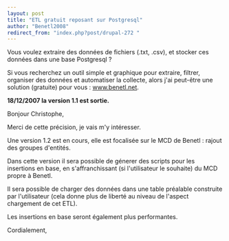 ```yaml
---
layout: post
title: "ETL gratuit reposant sur Postgresql"
author: "Benetl2008"
redirect_from: "index.php?post/drupal-272 "
---
```




Vous voulez extraire des données de fichiers (.txt, .csv), et stocker ces données dans une base Postgresql ?

Si vous recherchez un outil simple et graphique pour extraire, filtrer, organiser des données et automatiser la collecte, alors j'ai peut-être une solution (gratuite) pour vous : www.benetl.net.

<strong>18/12/2007 la version 1.1 est sortie.</strong>

Bonjour Christophe,

Merci de cette précision, je vais m'y intéresser.

Une version 1.2 est en cours, elle est focalisée sur le MCD de Benetl : rajout des groupes d'entités.

Dans cette version il sera possible de génerer des scripts pour les insertions en base, en s'affranchissant (si l'utilisateur le souhaite) du MCD propre à Benetl.

Il sera possible de charger des données dans une table préalable construite par l'utilisateur (cela donne plus de liberté au niveau de l'aspect chargement de cet ETL).

Les insertions en base seront également plus performantes.

Cordialement,